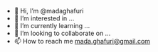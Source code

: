 - 👋 Hi, I’m @madaghafuri
- 👀 I’m interested in ...
- 🌱 I’m currently learning ...
- 💞️ I’m looking to collaborate on ...
- 📫 How to reach me 
  mada.ghafuri@gmail.com

<!---
madaghafuri/madaghafuri is a ✨ special ✨ repository because its `README.md` (this file) appears on your GitHub profile.
You can click the Preview link to take a look at your changes.
--->
